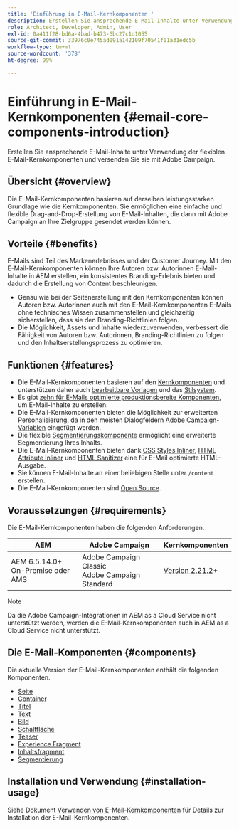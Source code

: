 ```yaml
---
title: 'Einführung in E-Mail-Kernkomponenten '
description: Erstellen Sie ansprechende E-Mail-Inhalte unter Verwendung der flexiblen E-Mail-Kernkomponenten und versenden Sie sie mit Adobe Campaign.
role: Architect, Developer, Admin, User
exl-id: 0a411f28-bd6a-4bad-b473-6bc27c1d1055
source-git-commit: 33976c0e745ad091a142109f70541f01a31edc5b
workflow-type: tm+mt
source-wordcount: '378'
ht-degree: 99%

---
```



# Einführung in E-Mail-Kernkomponenten  {#email-core-components-introduction}

Erstellen Sie ansprechende E-Mail-Inhalte unter Verwendung der flexiblen E-Mail-Kernkomponenten und versenden Sie sie mit Adobe Campaign.

## Übersicht {#overview}

Die E-Mail-Kernkomponenten basieren auf derselben leistungsstarken Grundlage wie die Kernkomponenten. Sie ermöglichen eine einfache und flexible Drag-and-Drop-Erstellung von E-Mail-Inhalten, die dann mit Adobe Campaign an Ihre Zielgruppe gesendet werden können.

## Vorteile {#benefits}

E-Mails sind Teil des Markenerlebnisses und der Customer Journey. Mit den E-Mail-Kernkomponenten können Ihre Autoren bzw. Autorinnen E-Mail-Inhalte in AEM erstellen, ein konsistentes Branding-Erlebnis bieten und dadurch die Erstellung von Content beschleunigen.

* Genau wie bei der Seitenerstellung mit den Kernkomponenten können Autoren bzw. Autorinnen auch mit den E-Mail-Kernkomponenten E-Mails ohne technisches Wissen zusammenstellen und gleichzeitig sicherstellen, dass sie den Branding-Richtlinien folgen.
* Die Möglichkeit, Assets und Inhalte wiederzuverwenden, verbessert die Fähigkeit von Autoren bzw. Autorinnen, Branding-Richtlinien zu folgen und den Inhaltserstellungsprozess zu optimieren.

## Funktionen {#features}

* Die E-Mail-Kernkomponenten basieren auf den [Kernkomponenten](/help/introduction.md) und unterstützen daher auch [bearbeitbare Vorlagen](https://experienceleague.adobe.com/docs/experience-manager-cloud-service/sites/authoring/features/templates.html?lang=de) und das [Stilsystem](https://experienceleague.adobe.com/docs/experience-manager-cloud-service/content/sites/authoring/features/style-system.html?lang=de).
* Es gibt [zehn für E-Mails optimierte produktionsbereite Komponenten](#components), um E-Mail-Inhalte zu erstellen.
* Die E-Mail-Kernkomponenten bieten die Möglichkeit zur erweiterten Personalisierung, da in den meisten Dialogfeldern [Adobe Campaign-Variablen](campaign-variables.md) eingefügt werden.
* Die flexible [Segmentierungskomponente](/help/email/components/segmentation.md) ermöglicht eine erweiterte Segmentierung Ihres Inhalts.
* Die E-Mail-Kernkomponenten bieten dank [CSS Styles Inliner](https://github.com/adobe/aem-core-email-components/wiki/CSS-Styles-Inliner:-Technical-documentation), [HTML Attribute Inliner](https://github.com/adobe/aem-core-email-components/wiki/HTML-Inliner) und [HTML Sanitizer](https://github.com/adobe/aem-core-email-components/wiki/HTML-Sanitizing) eine für E-Mail optimierte HTML-Ausgabe.
* Sie können E-Mail-Inhalte an einer beliebigen Stelle unter `/content` erstellen.
* Die E-Mail-Kernkomponenten sind [Open Source](https://github.com/adobe/aem-core-email-components).

## Voraussetzungen {#requirements}

Die E-Mail-Kernkomponenten haben die folgenden Anforderungen.

| AEM | Adobe Campaign | Kernkomponenten |
|---|---|---|
| AEM 6.5.14.0+<br>On-Premise oder AMS | Adobe Campaign Classic<br>Adobe Campaign Standard | [Version 2.21.2](/help/versions.md)+ |

>[!NOTE]
>
>Da die Adobe Campaign-Integrationen in AEM as a Cloud Service nicht unterstützt werden, werden die E-Mail-Kernkomponenten auch in AEM as a Cloud Service nicht unterstützt.

## Die E-Mail-Komponenten {#components}

Die aktuelle Version der E-Mail-Kernkomponenten enthält die folgenden Komponenten.

* [Seite  ](components/page.md)
* [Container](components/container.md)
* [Titel](components/title.md)
* [Text](components/text.md)
* [Bild](components/image.md)
* [Schaltfläche](components/button.md)
* [Teaser](components/teaser.md)
* [Experience Fragment](components/experience-fragment.md)
* [Inhaltsfragment](components/content-fragment.md)
* [Segmentierung](components/segmentation.md)

## Installation und Verwendung {#installation-usage}

Siehe Dokument [Verwenden von E-Mail-Kernkomponenten](using.md) für Details zur Installation der E-Mail-Kernkomponenten.
